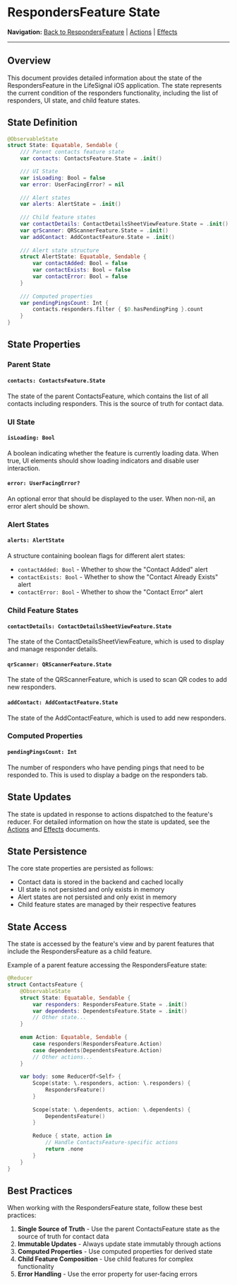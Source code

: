 # RespondersFeature State

**Navigation:** [Back to RespondersFeature](README.md) | [Actions](Actions.md) | [Effects](Effects.md)

---

## Overview

This document provides detailed information about the state of the RespondersFeature in the LifeSignal iOS application. The state represents the current condition of the responders functionality, including the list of responders, UI state, and child feature states.

## State Definition

```swift
@ObservableState
struct State: Equatable, Sendable {
    /// Parent contacts feature state
    var contacts: ContactsFeature.State = .init()

    /// UI State
    var isLoading: Bool = false
    var error: UserFacingError? = nil
    
    /// Alert states
    var alerts: AlertState = .init()
    
    /// Child feature states
    var contactDetails: ContactDetailsSheetViewFeature.State = .init()
    var qrScanner: QRScannerFeature.State = .init()
    var addContact: AddContactFeature.State = .init()
    
    /// Alert state structure
    struct AlertState: Equatable, Sendable {
        var contactAdded: Bool = false
        var contactExists: Bool = false
        var contactError: Bool = false
    }
    
    /// Computed properties
    var pendingPingsCount: Int {
        contacts.responders.filter { $0.hasPendingPing }.count
    }
}
```

## State Properties

### Parent State

#### `contacts: ContactsFeature.State`

The state of the parent ContactsFeature, which contains the list of all contacts including responders. This is the source of truth for contact data.

### UI State

#### `isLoading: Bool`

A boolean indicating whether the feature is currently loading data. When true, UI elements should show loading indicators and disable user interaction.

#### `error: UserFacingError?`

An optional error that should be displayed to the user. When non-nil, an error alert should be shown.

### Alert States

#### `alerts: AlertState`

A structure containing boolean flags for different alert states:

- `contactAdded: Bool` - Whether to show the "Contact Added" alert
- `contactExists: Bool` - Whether to show the "Contact Already Exists" alert
- `contactError: Bool` - Whether to show the "Contact Error" alert

### Child Feature States

#### `contactDetails: ContactDetailsSheetViewFeature.State`

The state of the ContactDetailsSheetViewFeature, which is used to display and manage responder details.

#### `qrScanner: QRScannerFeature.State`

The state of the QRScannerFeature, which is used to scan QR codes to add new responders.

#### `addContact: AddContactFeature.State`

The state of the AddContactFeature, which is used to add new responders.

### Computed Properties

#### `pendingPingsCount: Int`

The number of responders who have pending pings that need to be responded to. This is used to display a badge on the responders tab.

## State Updates

The state is updated in response to actions dispatched to the feature's reducer. For detailed information on how the state is updated, see the [Actions](Actions.md) and [Effects](Effects.md) documents.

## State Persistence

The core state properties are persisted as follows:

- Contact data is stored in the backend and cached locally
- UI state is not persisted and only exists in memory
- Alert states are not persisted and only exist in memory
- Child feature states are managed by their respective features

## State Access

The state is accessed by the feature's view and by parent features that include the RespondersFeature as a child feature.

Example of a parent feature accessing the RespondersFeature state:

```swift
@Reducer
struct ContactsFeature {
    @ObservableState
    struct State: Equatable, Sendable {
        var responders: RespondersFeature.State = .init()
        var dependents: DependentsFeature.State = .init()
        // Other state...
    }
    
    enum Action: Equatable, Sendable {
        case responders(RespondersFeature.Action)
        case dependents(DependentsFeature.Action)
        // Other actions...
    }
    
    var body: some ReducerOf<Self> {
        Scope(state: \.responders, action: \.responders) {
            RespondersFeature()
        }
        
        Scope(state: \.dependents, action: \.dependents) {
            DependentsFeature()
        }
        
        Reduce { state, action in
            // Handle ContactsFeature-specific actions
            return .none
        }
    }
}
```

## Best Practices

When working with the RespondersFeature state, follow these best practices:

1. **Single Source of Truth** - Use the parent ContactsFeature state as the source of truth for contact data
2. **Immutable Updates** - Always update state immutably through actions
3. **Computed Properties** - Use computed properties for derived state
4. **Child Feature Composition** - Use child features for complex functionality
5. **Error Handling** - Use the error property for user-facing errors
